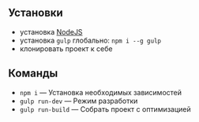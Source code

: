 ## Установки
* установка [NodeJS](https://nodejs.org/en/)
* установка ```gulp``` глобально: ```npm i --g gulp```
* клонировать проект к себе

## Команды
* ```npm i``` — Установка необходимыx зависимостей
* ```gulp run-dev``` — Режим разработки
* ```gulp run-build``` — Cобрать проект с оптимизацией